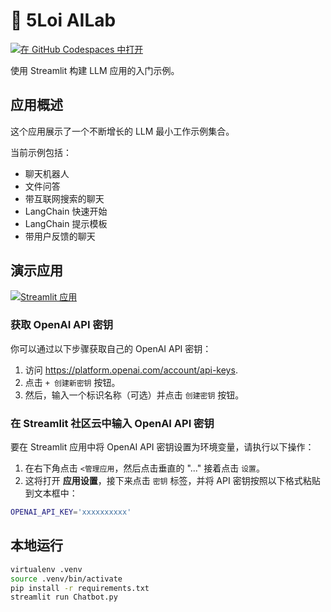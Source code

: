 # 🌿 5Loi AILab


[![在 GitHub Codespaces 中打开](https://github.com/codespaces/badge.svg)](https://codespaces.new/wuloi/5loi-ailab?quickstart=1) 


使用 Streamlit 构建 LLM 应用的入门示例。

## 应用概述

这个应用展示了一个不断增长的 LLM 最小工作示例集合。

当前示例包括：

- 聊天机器人
- 文件问答
- 带互联网搜索的聊天
- LangChain 快速开始
- LangChain 提示模板
- 带用户反馈的聊天

## 演示应用

[![Streamlit 应用](https://static.streamlit.io/badges/streamlit_badge_black_white.svg)](https://5loi-ailab.streamlit.app/) 

### 获取 OpenAI API 密钥

你可以通过以下步骤获取自己的 OpenAI API 密钥：

1. 访问 https://platform.openai.com/account/api-keys. 
2. 点击 `+ 创建新密钥` 按钮。
3. 然后，输入一个标识名称（可选）并点击 `创建密钥` 按钮。

### 在 Streamlit 社区云中输入 OpenAI API 密钥

要在 Streamlit 应用中将 OpenAI API 密钥设置为环境变量，请执行以下操作：

1. 在右下角点击 `<管理应用`，然后点击垂直的 "..." 接着点击 `设置`。
2. 这将打开 **应用设置**，接下来点击 `密钥` 标签，并将 API 密钥按照以下格式粘贴到文本框中：

```sh
OPENAI_API_KEY='xxxxxxxxxx'
```

## 本地运行

```sh
virtualenv .venv
source .venv/bin/activate
pip install -r requirements.txt
streamlit run Chatbot.py
```
